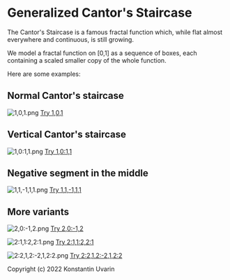 # Generalized Cantor's Staircase

The Cantor's Staircase is a famous fractal function which,
while flat almost everywhere and continuous, is still growing.

We model a fractal function on [0,1] as a sequence of boxes, each containing
a scaled smaller copy of the whole function.

Here are some examples:

## Normal Cantor's staircase

![1,0,1.png](screenshots/1,0,1.png)
[Try 1,0,1](https://dallaylaen.github.io/cantorish-staircase-js/?pattern=1%2C0%2C1)

## Vertical Cantor's staircase

![1,0:1,1.png](screenshots/1,0:1,1.png)
[Try 1,0:1,1](https://dallaylaen.github.io/cantorish-staircase-js/?pattern=1%2C0%3A1%2C1)

## Negative segment in the middle

![1,1,-1,1,1.png](screenshots/1,1,-1,1,1.png)
[Try 1,1,-1,1,1](https://dallaylaen.github.io/cantorish-staircase-js/?pattern=1%2C1%2C-1%2C1%2C1)

## More variants

![2,0:-1,2.png](screenshots/2,0:-1,2.png)
[Try 2,0:-1,2](https://dallaylaen.github.io/cantorish-staircase-js/?pattern=2%2C0%3A-1%2C2)

![2:1,1:2,2:1.png](screenshots/2:1,1:2,2:1.png)
[Try 2:1,1:2,2:1](https://dallaylaen.github.io/cantorish-staircase-js/?pattern=2%3A1%2C1%3A2%2C2%3A1)

![2:2,1,2:-2,1,2:2.png](screenshots/2:2,1,2:-2,1,2:2.png)
[Try 2:2,1,2:-2,1,2:2](https://dallaylaen.github.io/cantorish-staircase-js/?pattern=2%3A2%2C1%2C2%3A-2%2C1%2C2%3A2)

Copyright (c) 2022 Konstantin Uvarin
